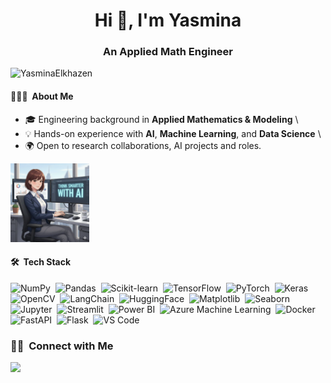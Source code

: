 <h1 align="center">Hi 👋, I'm Yasmina</h1>
<h3 align="center">An Applied Math Engineer</h3>

<p align="left"> <img src="https://komarev.com/ghpvc/?username=YasminaElkhazen&label=Profile%20views&color=0e75b6&style=flat" alt="YasminaElkhazen" /> </p>

#### 👨🏻‍💻 &nbsp;About Me

- 🎓 Engineering background in **Applied Mathematics & Modeling**  \
- 💡 Hands-on experience with **AI**, **Machine Learning**, and **Data Science** \  
- 🌍 Open to research collaborations, AI projects and roles.

<img src="Generated%20Image%20October%2030%2C%202025%20-%202_45PM.png" alt="Corporate Girl with AI" width="25%" height="25%">

#### 🛠 &nbsp;Tech Stack

![NumPy](https://img.shields.io/badge/-NumPy-05122A?style=flat&logo=numpy)&nbsp;
![Pandas](https://img.shields.io/badge/-Pandas-05122A?style=flat&logo=pandas)&nbsp;
![Scikit-learn](https://img.shields.io/badge/-Scikit--Learn-05122A?style=flat&logo=scikitlearn)&nbsp;
![TensorFlow](https://img.shields.io/badge/-TensorFlow-05122A?style=flat&logo=tensorflow)&nbsp;
![PyTorch](https://img.shields.io/badge/-PyTorch-05122A?style=flat&logo=pytorch)&nbsp;
![Keras](https://img.shields.io/badge/-Keras-05122A?style=flat&logo=keras)&nbsp;
![OpenCV](https://img.shields.io/badge/-OpenCV-05122A?style=flat&logo=opencv)&nbsp;
![LangChain](https://img.shields.io/badge/-LangChain-05122A?style=flat&logo=chainlink)&nbsp;
![HuggingFace](https://img.shields.io/badge/-Hugging%20Face-05122A?style=flat&logo=huggingface)&nbsp;
![Matplotlib](https://img.shields.io/badge/-Matplotlib-05122A?style=flat&logo=plotly)&nbsp;
![Seaborn](https://img.shields.io/badge/-Seaborn-05122A?style=flat&logo=python)&nbsp;
![Jupyter](https://img.shields.io/badge/-Jupyter-05122A?style=flat&logo=jupyter)&nbsp;
![Streamlit](https://img.shields.io/badge/-Streamlit-05122A?style=flat&logo=streamlit)&nbsp;
![Power BI](https://img.shields.io/badge/-Power%20BI-05122A?style=flat&logo=powerbi)&nbsp;
![Azure Machine Learning](https://img.shields.io/badge/-Azure%20ML-05122A?style=flat&logo=microsoft-azure)&nbsp;
![Docker](https://img.shields.io/badge/-Docker-05122A?style=flat&logo=docker)&nbsp;
![FastAPI](https://img.shields.io/badge/-FastAPI-05122A?style=flat&logo=fastapi)&nbsp;
![Flask](https://img.shields.io/badge/-Flask-05122A?style=flat&logo=flask)&nbsp;
![VS Code](https://img.shields.io/badge/-VS%20Code-05122A?style=flat&logo=visual-studio-code)&nbsp;

### 🤝🏻 &nbsp;Connect with Me
<a href="https://www.linkedin.com/in/yasmina-elkhazen/"><img src="https://img.shields.io/badge/Yasmina%20Elkhazen-0077B5?style=flat&logo=Linkedin&logoColor=white"/></a>

